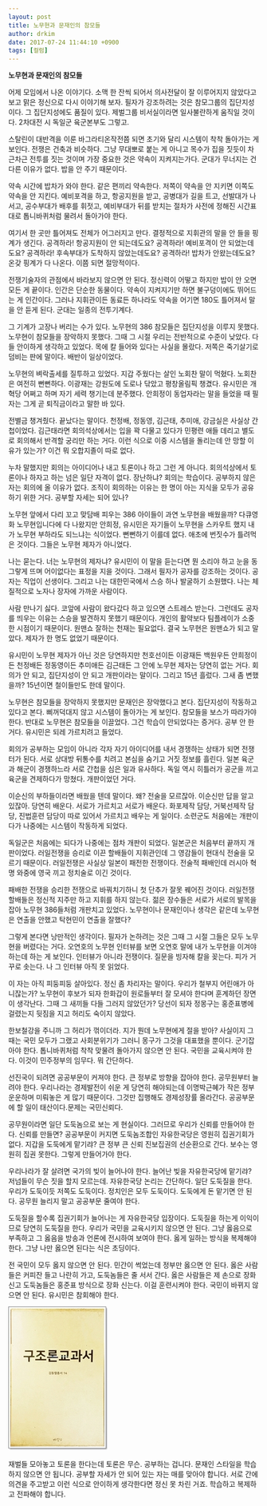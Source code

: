```yaml
---
layout: post
title: 노무현과 문재인의 참모들
author: drkim
date: 2017-07-24 11:44:10 +0900
tags: [컬럼]
---
```


**노무현과 문재인의 참모들**

  


어제 모임에서 나온 이야기다. 소맥 한 잔씩 되어서 의사전달이 잘 이루어지지 않았다고 보고 맑은 정신으로 다시 이야기해 보자. 필자가 강조하려는 것은 참모그룹의 집단지성이다. 그 집단지성에도 품질이 있다. 제벌그룹 비서실이라면 일사불란하게 움직일 것이다. 2차대전 시 독일군 육군본부도 그렇고.

  


스탈린이 대반격을 이룬 바그라티온작전쯤 되면 초기와 달리 시스템이 착착 돌아가는 게 보인다. 전쟁은 건축과 비슷하다. 그냥 무대뽀로 붙는 게 아니고 목수가 집을 짓듯이 차근차근 전투를 짓는 것이며 가장 중요한 것은 약속이 지켜지는가다. 군대가 무너지는 건 다른 이유가 없다. 밥을 안 주기 때문이다. 

  


약속 시간에 밥차가 와야 한다. 같은 편끼리 약속한다. 저쪽이 약속을 안 지키면 이쪽도 약속을 안 지킨다. 예비포격을 하고, 항공지원을 받고, 공병대가 길을 트고, 선발대가 나서고, 공수부대가 배후를 휘젓고, 예비부대가 뒤를 받치는 절차가 사전에 정해진 시간표대로 톱니바퀴처럼 물려서 돌아가야 한다. 

  


여기서 한 곳만 틀어져도 전체가 어그러지고 만다. 결정적으로 지휘관의 말을 안 들을 핑계가 생긴다. 공격하라! 항공지원이 안 되는데도요? 공격하라! 예비포격이 안 되었는데도요? 공격하라! 후속부대가 도착하지 않았는데도요? 공격하라! 밥차가 안왔는데도요? 온갖 핑계가 다 나온다. 이쯤 되면 절망적이다. 

  


전쟁기술자의 관점에서 바라보지 않으면 안 된다. 정신력이 어떻고 하지만 밥이 안 오면 모든 게 끝이다. 인간은 단순한 동물이다. 약속이 지켜지기만 하면 불구덩이에도 뛰어드는 게 인간이다. 그러나 지휘관이든 동료든 하나라도 약속을 어기면 180도 틀어져서 말을 안 듣게 된다. 군대는 일종의 전투기계다. 

  


그 기계가 고장나 버리는 수가 있다. 노무현의 386 참모들은 집단지성을 이루지 못했다. 노무현이 참모들을 장악하지 못했다. 그때 그 시절 우리는 전반적으로 수준이 낮았다. 다들 안이하게 생각하고 있었다. 목에 칼 들어와 있다는 사실을 몰랐다. 저쪽은 죽기살기로 덤비는 판에 말이다. 배반이 일상이었다.

  


노무현의 벼락출세를 질투하고 있었다. 지갑 주웠다는 살인 노회찬 말이 먹혔다. 노회찬은 여전히 뻔뻔하다. 이광재는 강원도에 도로나 닦았고 평창올림픽 챙겼다. 유시민은 개혁당 어쩌고 하며 자기 세력 챙기는데 분주했다. 안희정이 동업자라는 말을 들었을 때 필자는 그게 곧 퇴직금이라고 말한 바 있다. 

  


전별금 챙겨줬다. 끝났다는 말이다. 천정배, 정동영, 김근태, 추미애, 강금실은 사실상 간첩이었다. 김근태라면 회의석상에서는 입을 꽉 다물고 있다가 민평련 애들 데리고 별도로 회의해서 반격할 궁리만 하는 거다. 이런 식으로 이중 시스템을 돌리는데 안 망할 이유가 있는가? 이건 뭐 오합지졸이 따로 없다.

  


누차 말했지만 회의는 아이디어나 내고 토론이나 하고 그런 게 아니다. 회의석상에서 토론이나 하자고 하는 넘은 일단 자격이 없다. 장난하냐? 회의는 학습이다. 공부하지 않은 자는 회의에 올 이유가 없다. 조직이 회의하는 이유는 한 명이 아는 지식을 모두가 공유하기 위한 거다. 공부할 자세는 되어 있나?

  


노무현 앞에서 다리 꼬고 맞담배 피우는 386 아이들이 과연 노무현을 배웠을까? 다큐영화 노무현입니다에 다 나왔지만 안희정, 유시민은 자기들이 노무현을 스카우트 했지 내가 노무현 부하라도 되느냐는 식이었다. 뻔뻔하기 이를데 없다. 애초에 번짓수가 틀려먹은 것이다. 그들은 노무현 제자가 아니었다. 

  


나는 묻는다. 너는 노무현의 제자냐? 유시민이 이 말을 듣는다면 뭔 소리야 하고 눈을 동그랗게 뜨며 어이없다는 표정을 지을 것이다. 그래서 필자가 공자를 강조하는 것이다. 공자는 직업이 선생이다. 그리고 나는 대한민국에서 스승 하나 발굴하기 소원했다. 나는 체질적으로 노자나 장자에 가까운 사람이다.

  


사람 만나기 싫다. 코앞에 사람이 왔다갔다 하고 있으면 스트레스 받는다. 그런데도 공자를 띄우는 이유는 스승을 발견하지 못했기 때문이다. 개인의 활약보다 팀플레이가 소중한 시점이기 때문이다. 원맨쇼 잘하는 천재는 필요없다. 결국 노무현은 원맨쇼가 되고 말았다. 제자가 한 명도 없었기 때문이다. 

  


유시민이 노무현 제자가 아닌 것은 당연하지만 천호선이든 이광재든 백원우든 안희정이든 천정배든 정동영이든 추미애든 김근태든 그 안에 노무현 제자는 당연히 없는 거다. 회의가 안 되고, 집단지성이 안 되고 개판이라는 말이다. 그리고 15년 흘렀다. 그새 좀 변했을까? 15년이면 철이들만도 한데 말이다. 

  


노무현은 참모들을 장악하지 못했지만 문재인은 장악했다고 본다. 집단지성이 작동하고 있다고 본다. 삐꺼덕대지 않고 시스템이 돌아가는 게 보인다. 참모들을 보스가 따라가야 한다. 반대로 노무현은 참모들을 이끌었다. 그건 학습이 안되었다는 증거다. 공부 안 한거다. 유시민은 되레 가르치려고 들었다.

  


회의가 공부하는 모임이 아니라 각자 자기 아이디어를 내서 경쟁하는 상태가 되면 전쟁터가 된다. 서로 상대방 뒤통수를 치려고 본심을 숨기고 거짓 정보를 흘린다. 일본 육군과 해군이 경쟁하느라 서로 간첩을 심은 일과 유사하다. 독일 역시 히틀러가 공군을 끼고 육군을 견제하다가 망쳤다. 개판이었던 거다.

  


이순신의 부하들이라면 배웠을 텐데 말이다. 왜? 전술을 모르잖아. 이순신만 답을 알고 있잖아. 당연히 배운다. 서로가 가르치고 서로가 배운다. 화포제작 담당, 거북선제작 담당, 진법훈련 담당이 따로 있어서 가르치고 배우는 게 일이다. 소련군도 처음에는 개판이다가 나중에는 시스템이 작동하게 되었다.

  


독일군은 처음에는 되다가 나중에는 점차 개판이 되었다. 일본군은 처음부터 끝까지 개판이었다. 러일전쟁을 승리로 이끈 할배들이 지휘관인데 그 영감들이 현대식 전술을 모르기 때문이다. 러일전쟁은 사실상 일본이 패전한 전쟁이다. 전술적 패배인데 러시아 혁명 와중에 영국 끼고 정치술로 이긴 것이다.

  


패배한 전쟁을 승리한 전쟁으로 바꿔치기하니 첫 단추가 잘못 꿰어진 것이다. 러일전쟁 할배들은 정신적 지주만 하고 지휘를 하지 않는다. 젊은 장수들은 서로가 서로의 발목을 잡아 노무현 386들처럼 개판치고 있었다. 노무현이나 문재인이나 생각은 같은데 노무현은 연출을 안했고 탁현민이 연출을 잘했다?

  


그렇게 본다면 낭만적인 생각이다. 필자가 논하려는 것은 그때 그 시절 그들은 모두 노무현을 버렸다는 거다. 오연호의 노무현 인터뷰를 보면 오연호 말에 내가 노무현을 이겨야 하는데 하는 게 보인다. 인터뷰가 아니라 전쟁이다. 질문을 빙자해 칼을 꽂는다. 피가 거꾸로 솟는다. 나 그 인터뷰 아직 못 읽었다.

  


이 자는 아직 피둥피둥 살아있다. 정신 좀 차리자는 말이다. 우리가 철부지 어린애가 아니잖는가? 노무현이 후보가 되자 한화갑이 원로들부터 잘 모셔야 한다며 훈계하던 장면이 생각난다. 그때 그 새끼들 다들 그러지 않았던가? 당선이 되자 정몽구는 홍준표병에 걸렸는지 뒷짐을 지고 허리도 숙이지 않았다. 

  


한보철강을 주니까 그 허리가 꺾이더라. 지가 뭔데 노무현에게 절을 받아? 사실이지 그때는 국민 모두가 그랬고 사회분위기가 그러니 몽구가 그것을 대표했을 뿐이다. 군기잡아야 한다. 톱니바퀴처럼 착착 맞물려 돌아가지 않으면 안 된다. 국민을 교육시켜야 한다. 이것이 민주정부의 임무다. 뭐 간단하다.

  


선진국이 되려면 공공부문이 커져야 한다. 큰 정부로 방향을 잡아야 한다. 공무원부터 늘려야 한다. 우리나라는 경제발전이 쉬운 게 당연히 해야되는데 이명박근혜가 작은 정부 운운하며 미뤄놓은 게 많기 때문이다. 그것만 집행해도 경제성장률 올라간다. 공공부문에 할 일이 태산이다.문제는 국민신뢰다.

  


공무원이라면 일단 도둑놈으로 보는 게 현실이다. 그러므로 우리가 신뢰를 만들어야 한다. 신뢰를 만들면? 공공부문이 커지면 도둑놈조합인 자유한국당은 영원히 집권기회가 없다. 지갑을 도둑에게 맡기랴? 큰 정부 큰 신뢰 진보집권의 선순환으로 간다. 보수는 영원히 집권 못한다. 그렇게 만들어가야 한다.

  


우리나라가 잘 살려면 국가의 빚이 늘어나야 한다. 늘어난 빚을 자유한국당에 맡기랴? 저넘들이 무슨 짓을 할지 모르는데. 자유한국당 논리는 간단하다. 일단 도둑질을 한다. 우리가 도둑이듯 저쪽도 도둑이다. 정치인은 모두 도둑이다. 도둑에게 돈 맡기면 안 된다. 공무원 늘리지 말고 공공부문 줄여야 한다.

  


도둑질을 할수록 집권기회가 늘어나는 게 자유한국당 입장이다. 도둑질을 하는게 이익이므로 당연히 도둑질을 한다. 우리가 국민을 교육시키지 않으면 안 된다. 그냥 옳음으로 부족하고 그 옳음을 방송과 언론에 전시하여 보여야 한다. 옳게 일하는 방식을 복제해야 한다. 그냥 나만 옳으면 된다는 식은 초딩이다. 

  


전 국민이 모두 옳지 않으면 안 된다. 민간이 썩었는데 정부만 옳으면 안 된다. 옳은 사람들은 커피잔 들고 나란히 가고, 도둑놈들은 줄 서서 간다. 옳은 사람들은 제 손으로 장화 신고 도둑놈들은 홍준표 방식으로 장화 신는다. 이걸 훈련시켜야 한다. 국민이 바뀌지 않으면 안 된다. 유시민은 참회해야 한다.

  


![](/files/attach/images/199/236/868/0.jpg)

  


재벌들 모아놓고 토론을 한다는데 토론은 무슨. 공부하는 겁니다. 문재인 스타일을 학습하지 않으면 안 됩니다. 공부할 자세가 안 되어 있는 자는 매를 맞아야 합니다. 서로 간에 의견을 주고받고 이런 식으로 안이하게 생각한다면 정신 못 차린 거죠. 학습하고 복제하고 전파해야 합니다.